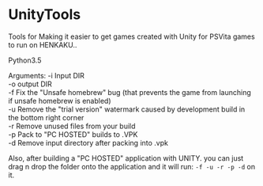 # UnityTools
Tools for Making it easier to get games created with Unity for PSVita games to run on HENKAKU..

Python3.5

Arguments:
    -i Input DIR  
    -o output DIR  
    -f Fix the "Unsafe homebrew" bug (that prevents the game from launching if unsafe homebrew is enabled)  
    -u Remove the "trial version" watermark caused by development build in the bottom right corner  
    -r Remove unused files from your build  
    -p Pack to "PC HOSTED" builds to .VPK  
    -d Remove input directory after packing into .vpk  
    

Also, after building a "PC HOSTED" application with UNITY. you can just drag n drop the folder onto the application
and it will run: `-f -u -r -p -d` on it.
